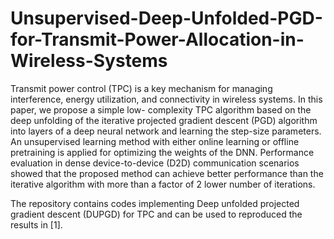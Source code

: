 # Unsupervised-Deep-Unfolded-PGD-for-Transmit-Power-Allocation-in-Wireless-Systems

Transmit power control (TPC) is a key mechanism for managing interference, energy utilization, and connectivity in wireless systems. In this paper, we propose a simple low- complexity TPC algorithm based on the deep unfolding of the iterative projected gradient descent (PGD) algorithm into layers of a deep neural network and learning the step-size parameters. An unsupervised learning method with either online learning or offline pretraining is applied for optimizing the weights of the DNN. Performance evaluation in dense device-to-device (D2D) communication scenarios showed that the proposed method can achieve better performance than the iterative algorithm with more than a factor of 2 lower number of iterations. 

The repository contains codes implementing Deep unfolded projected gradient descent (DUPGD) for TPC and can be used to reproduced the results in [1]. 
